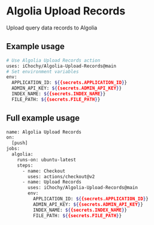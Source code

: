 # Algolia Upload Records
Upload query data records to Algolia

## Example usage
```bash
# Use Algolia Upload Records action
uses: iChochy/Algolia-Upload-Records@main
# Set environment variables
env:
  APPLICATION_ID: ${{secrets.APPLICATION_ID}}
  ADMIN_API_KEY: ${{secrets.ADMIN_API_KEY}}
  INDEX_NAME: ${{secrets.INDEX_NAME}}
  FILE_PATH: ${{secrets.FILE_PATH}}
```
  
## Full example usage
```bash
name: Algolia Upload Records
on:
  [push]
jobs:
  algolia:
    runs-on: ubuntu-latest
    steps:
      - name: Checkout
        uses: actions/checkout@v2
      - name: Upload Records
        uses: iChochy/Algolia-Upload-Records@main
        env:
          APPLICATION_ID: ${{secrets.APPLICATION_ID}}
          ADMIN_API_KEY: ${{secrets.ADMIN_API_KEY}}
          INDEX_NAME: ${{secrets.INDEX_NAME}}
          FILE_PATH: ${{secrets.FILE_PATH}}
```
